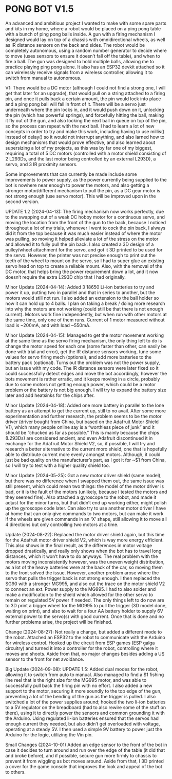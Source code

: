 # PONG BOT V1.5

An advanced and ambitious project I wanted to make with some spare parts and kits in my home, where a robot would be placed on a ping pong table with a bunch of ping pong balls inside. A gun with a firing mechanism I designed would lay on top of a chassis with omnidirectional wheels, as well as IR distance sensors on the back and sides. The robot would be completely autonomous, using a random number generator to decide where to move (uses sensors to ensure it doesn’t fall off the table), and when to fire a ball. The gun was designed to hold multiple balls, allowing me to practice playing ping pong alone. It also has an ESP32 devkit attached so it can wirelessly receive signals from a wireless controller, allowing it to switch from manual to autonomous.


V1:
There would be a DC motor (although I could not find a strong one, I will get that later for an upgrade), that would pull on a string attached to a firing pin, and once it pulls back a certain amount, the pin would lock into place and a ping pong ball will fall in front of it. There will be a servo just underneath where the pin locks in, and it would push down on it, unlocking the pin (which has powerful springs), and forcefully hitting the ball, making it fly out of the gun, and also locking the next ball in queue on top of the pin, so the process can repeat with the next ball. I had to learn a lot of new concepts in order to try and make this work, including having to use millis() instead of delay() so it would not interrupt anything, and also larned how to design mechanisms that would prove effective, and also learned about supersizing a lot of my projects, as this was by far one of my biggest, requiring a total of 5 DC motors (controlled with a motor shield consisting of 2 L293Ds, and the last motor being controlled by an external L293D), a servo, and 3 IR proximity sensors. 

Some improvements that can currently be made include some improvements to power supply, as the power currently being supplied to the bot is nowhere near enough to power the motors, and also getting a stronger motor/different mechanism to pull the pin, as a DC gear motor is not strong enough (use servo motor). This will be improved upon in the second version. 

UPDATE 1.2 (2024-04-13):
The firing mechanism now works perfectly, due to the swapping out of a weak DC hobby motor for a continuous servo, and moving the location from the front of the gun to the back, because I noticed throughout a lot of my trials, whenever I went to cock the pin back, I always did it from the top because it was much easier instead of where the motor was pulling, so moving it helped alleviate a lot of the stress on the motor and allowed it to fully pull the pin back. I also created a 3D design of a pulley/wheel attachment for the servo, and got it 3D printed to be used for the servo. However, the printer was not precise enough to print out the teeth of the wheel to mount on the servo, so I had to super glue an existing servo head on top to create a reliable mount. Also, with the removal of the DC motor, that helps bring the power requirement down a lot, and it now doesn’t require the extra L293D chip that I had originally.

Minor Update (2024-04-14):
Added 3 18650 Li-ion batteries to try and power it up, putting two in parallel and that in series to another, but the motors would still not run. I also added an extension to the ball holder so now it can hold up to 4 balls. I plan on taking a break / doing more research into why the motors are not working (could still be that there is not enough current). Motors work fine independently, but when run with other motors at the same time, only one of them runs. Current of 1 motor measured without load is ~200mA, and with load ~550mA.

Minor Update (2024-04-15):
Managed to get the motor movement working at the same time as the servo firing mechanism, the only thing left to do is change the motor speed for each one (some faster than other, can easily be done with trial and error), get the IR distance sensors working, tune some values for servo firing mech (optional), and add more batteries to the battery pack (optional). Turns out the problem was not the power supply, but an issue with my code. The IR distance sensors were later fixed so it could successfully detect edges and move the bot accordingly, however the bots movement is rather erratic, and it keeps moving in a circle, probably due to some motors not getting enough power, which could be a motor problem or the battery is not big enough. I will try to expand the battery size later and add heatsinks for the chips after.

Minor Update (2024-04-18):
Added one more battery in parallel to the lone battery as an attempt to get the current up, still to no avail. After some more experimentation and further research, the problem seems to be the motor driver (driver bought from China, but based on the Adafruit Motor Shield V1), which many people online say is a “worthless piece of junk” and it should be “chucked as far as possible.” This is mainly because the chips (L293Ds) are considered ancient, and even Adafruit discontinued it in exchange for the Adafruit Motor Shield V2, so, if possible, I will try and research a better alternative to the current moro shield, one that is hopefully able to distribute current more evenly amongst motors. Although, it could just be bad quality on the manufacturer’s part, as I got it for ~$1 from China, so I will try to test with a higher quality shield too.

Minor Update (2024-05-25):
Got a new motor driver shield (same model), but there was no difference when I swapped them out, the same issue was still present, which could mean two things: the model of the motor driver is bad, or it is the fault of the motors (unlikely, because I tested the motors and they seemed fine). Also attached a gyroscope to the robot, and made it adjust for the minor turns, but that didn’t end up working either, might polish up the gyroscope code later. Can also try to use another motor driver I have at home that can only give commands to two motors, but can make it work if the wheels are given commands in an ‘X’ shape, still allowing it to move all 4 directions but only controlling two motors at a time.

Update (2024-08-22):
Replaced the motor driver shield again, but this time for the Adafruit motor driver shield V2, which is way more energy efficient. This also shows in the final result, as the differences in motor voltage dropped drastically, and really only shows when the bot has to travel long distances, which it won’t have to do anyways. The real problem with the motors moving inconsistently however, was the uneven weight distribution, as a lot of the heavy batteries were at the back of the car, so moving them to the front solved the issue. However, another problem arose where the servo that pulls the trigger back is not strong enough. I then replaced the SG90 with a stronger MG995, and also cut the trace on the motor shield V2 to connect an ext. Power supply to the MG995. I had to also solder and make a modification to the shield which allowed for the other servo to remain on regulated 5V power if needed. The only things left to do now are to 3D print a bigger wheel for the MG995 to pull the trigger (3D model done, waiting on print), and also to wait for a four AA battery holder to supply 6V external power to the servo(s) with good current. Once that is done and no further problems arise, the project will be finished.

Change (2024-08-27):
Not really a change, but added a different mode to the robot. Attached an ESP32 to the robot to communicate with the Arduino for wireless control. Hooked up the circuit from ESP games (ESP galga circuitry) and turned it into a controller for the robot, controlling where it moves and shoots. Aside from that, no major changes besides adding a US sensor to the front for net avoidance.

Big Update (2024-09-08):
UPDATE 1.5: Added dual modes for the robot, allowing it to switch from auto to manual. Also managed to find a $1 fishing line reel that is the right size for the MG995 motor, and was able to successfully pull back the firing pin with no effort. I also added a new support to the motor, securing it more soundly to the top edge of the gun, preventing a lot of the bending of the gun as the trigger is pulled. I also switched a lot of the power supplies around; hooked the two li-ion batteries to a 5V regulator on the breadboard (had to also rewire some of the stuff on there), using it to directly power the sensors and common grounding it with the Arduino. Using regulated li-ion batteries ensured that the servos had enough current they needed, but also didn’t get overloaded with voltage, operating at a steady 5V. I then used a simple 9V battery to power just the Arduino for the logic, utilizing the Vin pin.

Small Changes (2024-10-01)
Added an edge sensor to the front of the bot in case it decides to turn around and run over the edge of the table (it did that and broke before), and if possible, secure gun more firmly to chassis to prevent it from wiggling as bot moves around. Aside from that, I 3D printed a cover for the game console that improves the look and appeal of the bot to others. 
